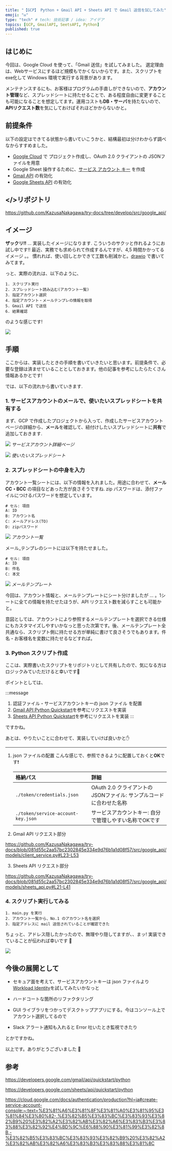 ```yaml
---
title: "【GCP】 Python + Gmail API + Sheets API で Gmail 送信を試してみた"
emoji: "✉️"
type: "tech" # tech: 技術記事 / idea: アイデア
topics: [GCP, GmailAPI, SeetsAPI, Python]
published: true
---
```


## はじめに
今回は、Google Cloud を使って、「Gmail 送信」を試してみました。
選定理由は、Webサービスにするほど規模もでかくないからです。また、スクリプトを exe化して Windows 環境で実行する背景があります。

メンテナンスするにも、お客様はプログラムの手直しができないので、**アカウント管理**など、スプレッドシートに持たせることで、ある程度自由に変更することも可能になることを想定してます。運用コストも**DB・サーバ**を持たないので、**APIリクエスト数**を気にしておけばそれほどかからないかと。

## 前提条件

以下の設定はできてる状態から書いていこうかと、結構最初は分けわからず調べなからすすめました。

- [Google Cloud](https://console.cloud.google.com/) で プロジェクト作成し、OAuth 2.0 クライアントの JSONファイルを用意
- Google Sheet 操作するために、[サービス アカウント キー](https://00m.in/miTfQ) を作成
- [Gmail API](https://console.cloud.google.com/marketplace/product/google/gmail.googleapis.com) の有効化
- [Google Sheets API](https://console.cloud.google.com/marketplace/product/google/sheets.googleapis.com) の有効化


## </>リポジトリ

https://github.com/KazusaNakagawa/try-docs/tree/develop/src/google_api/

## イメージ

**ザックリ!!** ... 実装したイメージになります. こういうのサクッと作れるようにお試し中です!!
最近、実務でも求められて作成するんですが、4,5 時間かかってるイメージ 。。
慣れれば、使い回しとかできて工数も削減かと。[drawio](https://drawio-app.com/) で書いてみてます。

っと、実際の流れは、以下のように、

```bash: ながれ
1. スクリプト実行
2. スプレッドシート読み込む(アカウント一覧)
3. 指定アカウント選択
4. 指定アカウント・メールテンプレの情報を取得
5. Gmail API で送信
6. 結果確認
```

のような感じです!


![](/images/google/google_api_send_mail.png)


## 手順

ここからは、実装したときの手順を書いていきたいと思います。前提条件で、必要な登録は済ませていることとしておきます。他の記事を参考にしたらたくさん情報あるかとです! 

では、以下の流れから書いていきます.


### 1. サービスアカウントのメールで、使いたいスプレッドシートを共有する
まず、GCP で作成したプロジェクトから入って、作成したサービスアカウントページの詳細から、**メール**を確認して、紐付けしたいスプレッドシートに**共有**で追加しておきます.

![](/images/google/sercice_account_key_dashborad.png)
*サービスアカウント詳細ページ*

![](/images/google/target_spread_sheet_share.png)
*使いたいスプレッドシート*

### 2. スプレッドシートの中身を入力

アカウント一覧シートには、以下の情報を入れました。用途に合わせて、**メール CC・BCC** の項目などあった方が良さそうですね.
zip パスワードは、添付ファイルにつけるパスワードを想定しています。

```bash:アカウント一覧
# セル: 項目
A: ID
B: アカウント名
C: メールアドレス(TO)
D: zipパスワード
```

![](/images/google/acounts.png)
*アカウント一覧*

メール_テンプレのシートには以下を持たせました。

```bash:メール_テンプレ
# セル: 項目
A: ID
B: 件名
C: 本文
```

![](/images/google/mail_tmp.png)
*メールテンプレート*


今回は、アカウント情報と、メールテンプレートにシート分けましたが ... 。1シートに全ての情報を持たせたほうが、API リクエスト数を減らすことも可能かと。

意図としては、アカウントにより参照するメールテンプレートを選択できる仕様にもカスタマイズしやすいかなっと思った次第です。後、メールテンプレート全共通なら、スクリプト側に持たせる方が単純に書けて良さそうでもあります。件名・お客様名を変数に持たせるなどすれば。


### 3. Python スクリプト作成
ここは、実際書いたスクリプトをリポジトリとして共有したので、気になる方はロジックみていただけると幸いです🙏

ポイントとしては、

:::message
1. 認証ファイル・サービスアカウントキーの json ファイル を配置
2. [Gmail API Python Quickstart](https://developers.google.com/gmail/api/quickstart/python)を参考にリクエストを実装
3. [Sheets API Python Quickstart](https://developers.google.com/sheets/api/quickstart/python)を参考にリクエストを実装
:::


ですかね。

あとは、やりたいことに合わせて、実装していけば良いかと✋

---

1. json ファイルの配置
   こんな感じで、参照できるように配置しておくと**OK**です❗️

    |格納パス|詳細|
    |:-|:-|
    |`./token/credentials.json`|OAuth 2.0 クライアントの JSONファイル: サンプルコードに合わせた名称|
    |`./token/service-account-key.json`|サービスアカウントキー: 自分で管理しやすい名称でOKです|

2. Gmail API リクエスト部分

  https://github.com/KazusaNakagawa/try-docs/blob/081d55c2aa57bc2302845e334e9d76b1a1d08f57/src/google_api/models/client_service.py#L23-L53

3. Sheets API リクエスト部分

  https://github.com/KazusaNakagawa/try-docs/blob/081d55c2aa57bc2302845e334e9d76b1a1d08f57/src/google_api/models/sheets_api.py#L21-L41


### 4. スクリプト実行してみる

```bash:ながれ
1. main.py を実行
2. アカウント一覧から、No.1 のアカウント名を選択
3. 指定アドレスに mail 送信されていることが確認できた
```
ちょっと、アドレス隠したかったので、無理やり隠してますが、、まッ! 実装できていることが伝われば幸いです 🍊

![](/images/google/send_gmail_run.gif)


## 今後の展開として
- セキュア面を考えて、サービスアカウントキーは json ファイルより [Workload Identity](https://cloud.google.com/kubernetes-engine/docs/how-to/workload-identity?hl=ja#enable_on_cluster)を試してみたいかなっと

- ハードコートな箇所のリファクタリング

- GUI ライブラリをつかってデスクトップアプリにする。今はコンソール上でアカウント選択してるので

- Slack アラート通知も入れると Error 吐いたとき監視できたり

とかですかね。

以上です。ありがとうございました 🙏


## 参考
https://developers.google.com/gmail/api/quickstart/python

https://developers.google.com/sheets/api/quickstart/python

https://cloud.google.com/docs/authentication/production?hl=ja#create-service-account-console:~:text=%E3%81%A6%E3%81%8F%E3%81%A0%E3%81%95%E3%81%84%E3%80%82-,%E3%82%B5%E3%83%BC%E3%83%93%E3%82%B9%20%E3%82%A2%E3%82%AB%E3%82%A6%E3%83%B3%E3%83%88%E3%82%92%E4%BD%9C%E6%88%90%E3%81%99%E3%82%8B,-%E3%82%B5%E3%83%BC%E3%83%93%E3%82%B9%20%E3%82%A2%E3%82%AB%E3%82%A6%E3%83%B3%E3%83%88%E3%81%8C

